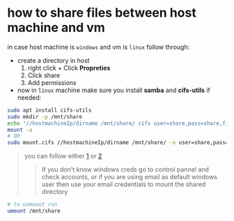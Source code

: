 # how to share files between host machine and vm
in case host machine is `windows` and vm is `linux` follow through:
- create a directory in host
  1. right click + Click **Propreties**
  2. Click share
  3. Add permissions
- now in `linux` machine make sure you install **samba** and **cifs-utils** if needed:
```sh
sudo apt install cifs-utils
sudo mkdir -p /mnt/share
echo "//hostmachineIp/dirname /mnt/share/ cifs user=share,pass=share,file_share=0755,dir_share=0777 0 0" >>/etc/fstab
mount -a
# OR
sudo mount.cifs //hostmachineIp/dirname /mnt/share/ -o user=share,pass=share,file_share=0755,dir_share=0777
```
>you can follow either [1](https://markontech.com/linux/mount-a-network-shared-drive-on-linux/) or [2](https://ubuntuforums.org/showthread.php?t=288534)
>>If you don't know windows creds go to control pannel and check accounts, or if you are using email as default windows user then use your email credentials to mount the shared directory
```sh
# to unmount run
umount /mnt/share
```